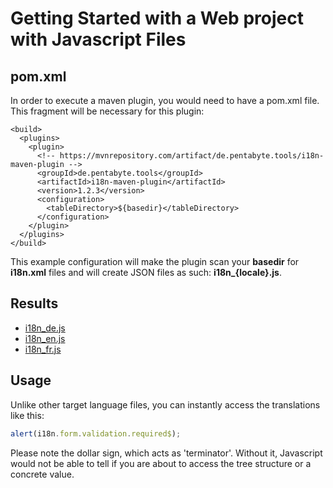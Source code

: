 # Getting Started with a Web project with Javascript Files

## pom.xml

In order to execute a maven plugin, you would need to have a pom.xml file. This fragment will be necessary for this plugin:

```
<build>
  <plugins>
    <plugin>
      <!-- https://mvnrepository.com/artifact/de.pentabyte.tools/i18n-maven-plugin -->
      <groupId>de.pentabyte.tools</groupId>
      <artifactId>i18n-maven-plugin</artifactId>
      <version>1.2.3</version>
      <configuration>
        <tableDirectory>${basedir}</tableDirectory>
      </configuration>
    </plugin>
  </plugins>
</build>
```

This example configuration will make the plugin scan your **basedir** for **i18n.xml** files and will create JSON files as such: **i18n_{locale}.js**.

## Results

- [i18n_de.js](../src/test/resources/i18n_de.js)
- [i18n_en.js](../src/test/resources/i18n_en.js)
- [i18n_fr.js](../src/test/resources/i18n_fr.js)

## Usage

Unlike other target language files, you can instantly access the translations like this:

```javascript
alert(i18n.form.validation.required$);
```

Please note the dollar sign, which acts as 'terminator'. Without it, Javascript would not be able to tell if you are about to access the tree structure or a concrete value. 